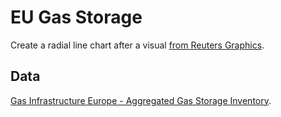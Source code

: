 # EU Gas Storage

Create a radial line chart after a visual [from Reuters Graphics](https://www.reuters.com/graphics/UKRAINE-CRISIS/EUROPE-GAS/zdvxozxzopx/).

## Data

[Gas Infrastructure Europe - Aggregated Gas Storage Inventory](https://agsi.gie.eu/).
